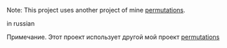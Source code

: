 Note: This project uses another project of mine [permutations](https://github.com/slovesnov/permutations).

in russian

Примечание. Этот проект использует другой мой проект [permutations](https://github.com/slovesnov/permutations)
